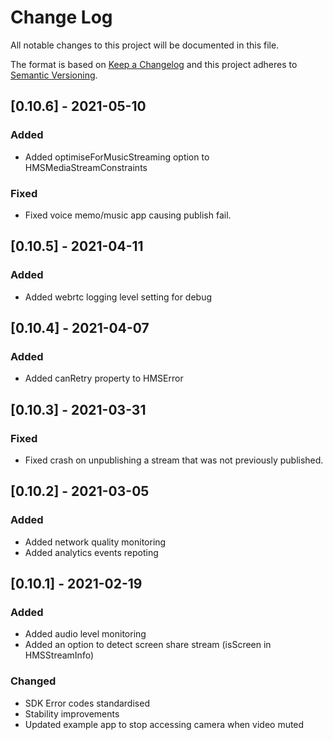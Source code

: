 # Change Log

All notable changes to this project will be documented in this file.
 
The format is based on [Keep a Changelog](http://keepachangelog.com/)
and this project adheres to [Semantic Versioning](http://semver.org/).

## [0.10.6] - 2021-05-10

### Added
- Added optimiseForMusicStreaming option to HMSMediaStreamConstraints

### Fixed
- Fixed voice memo/music app causing publish fail.


## [0.10.5] - 2021-04-11

### Added
- Added webrtc logging level setting for debug

## [0.10.4] - 2021-04-07

### Added
- Added canRetry property to HMSError

## [0.10.3] - 2021-03-31

### Fixed
- Fixed crash on unpublishing a stream that was not previously published.


## [0.10.2] - 2021-03-05

### Added
- Added network quality monitoring
- Added analytics events repoting

## [0.10.1] - 2021-02-19

### Added
- Added audio level monitoring
- Added an option to detect screen share stream (isScreen in HMSStreamInfo)
### Changed
- SDK Error codes standardised
- Stability improvements
- Updated example app to stop accessing camera when video muted
